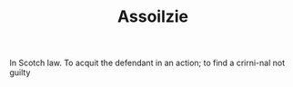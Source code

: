 ---
title: Assoilzie
permalink: "/definitions/assoilzie.html"
body: In Scotch law. To acquit the defendant in an action; to find a crirni-nal not
  guilty
published_at: '2018-07-07'
layout: post
---